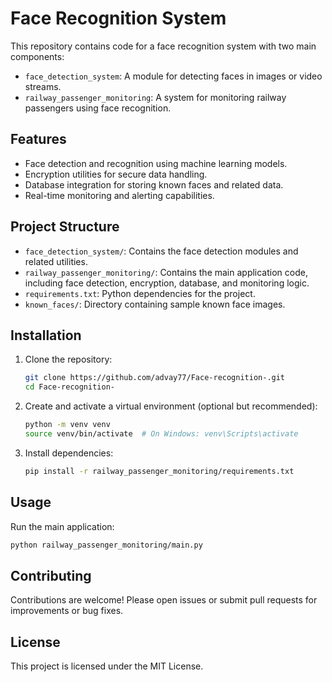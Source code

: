 # Face Recognition System

This repository contains code for a face recognition system with two main components:
- `face_detection_system`: A module for detecting faces in images or video streams.
- `railway_passenger_monitoring`: A system for monitoring railway passengers using face recognition.

## Features

- Face detection and recognition using machine learning models.
- Encryption utilities for secure data handling.
- Database integration for storing known faces and related data.
- Real-time monitoring and alerting capabilities.

## Project Structure

- `face_detection_system/`: Contains the face detection modules and related utilities.
- `railway_passenger_monitoring/`: Contains the main application code, including face detection, encryption, database, and monitoring logic.
- `requirements.txt`: Python dependencies for the project.
- `known_faces/`: Directory containing sample known face images.

## Installation

1. Clone the repository:
   ```bash
   git clone https://github.com/advay77/Face-recognition-.git
   cd Face-recognition-
   ```

2. Create and activate a virtual environment (optional but recommended):
   ```bash
   python -m venv venv
   source venv/bin/activate  # On Windows: venv\Scripts\activate
   ```

3. Install dependencies:
   ```bash
   pip install -r railway_passenger_monitoring/requirements.txt
   ```

## Usage

Run the main application:
```bash
python railway_passenger_monitoring/main.py
```

## Contributing

Contributions are welcome! Please open issues or submit pull requests for improvements or bug fixes.

## License

This project is licensed under the MIT License.
